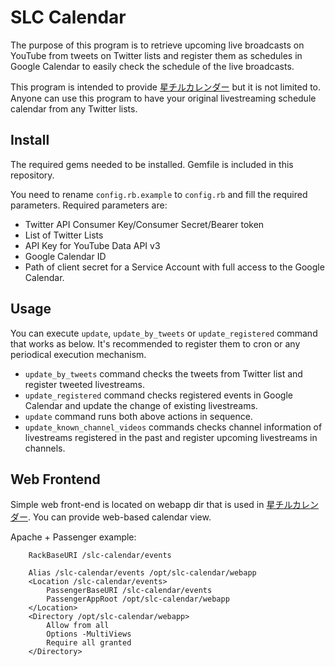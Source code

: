 # SLC Calendar

The purpose of this program is to retrieve upcoming live broadcasts on YouTube from tweets on Twitter lists and register them as schedules in Google Calendar to easily check the schedule of the live broadcasts.

This program is intended to provide [星チルカレンダー](https://kazubu.jp/slcc/) but it is not limited to. Anyone can use this program to have your original livestreaming schedule calendar from any Twitter lists.

## Install

The required gems needed to be installed. Gemfile is included in this repository.

You need to rename `config.rb.example` to `config.rb` and fill the required parameters.
Required parameters are:
 - Twitter API Consumer Key/Consumer Secret/Bearer token
 - List of Twitter Lists
 - API Key for YouTube Data API v3
 - Google Calendar ID
 - Path of client secret for a Service Account with full access to the Google Calendar.

## Usage

You can execute `update`, `update_by_tweets` or `update_registered` command that works as below. It's recommended to register them to cron or any periodical execution mechanism.
 - `update_by_tweets` command checks the tweets from Twitter list and register tweeted livestreams.
 - `update_registered` command checks registered events in Google Calendar and update the change of existing livestreams.
 - `update` command runs both above actions in sequence.
 - `update_known_channel_videos` commands checks channel information of livestreams registered in the past and register upcoming livestreams in channels.

## Web Frontend

Simple web front-end is located on webapp dir that is used in [星チルカレンダー](https://kazubu.jp/slcc/).
You can provide web-based calendar view.

Apache + Passenger example:

```
    RackBaseURI /slc-calendar/events

    Alias /slc-calendar/events /opt/slc-calendar/webapp
    <Location /slc-calendar/events>
        PassengerBaseURI /slc-calendar/events
        PassengerAppRoot /opt/slc-calendar/webapp
    </Location>
    <Directory /opt/slc-calendar/webapp>
        Allow from all
        Options -MultiViews
        Require all granted
    </Directory>
```

